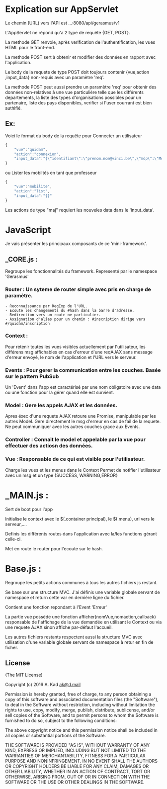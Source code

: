 # Explication sur AppServlet


Le chemin (URL) vers l'API est  ...:8080/api/gerasmus/v1

L'AppServlet ne répond qu'a 2 type de requête {GET, POST}.

La methode GET renvoie, après verification de l'authentification, les vues HTML pour le front-end.

La methode POST sert à obtenir et modifier des données en rapport avec l'application.

Le body de la requete de type POST doit toujours contenir {vue,action ,input_data} non-requis avec un paramètre 'req'.

La methode POST peut aussi prendre un paramètre 'req' pour obtenir des données non-relatives à une vue particulière telle que
les différents departements, la liste des types d'organisations possibles pour un partenaire, liste des pays disponibles,
verifier si l'user courrant est bien authifié.

## Ex:

Voici le format du body de la requête pour Connecter un utilisateur
```js
{
    "vue":"quidam",
    "action":"connexion",
    "input_data":"{\"identifiant\":\"prenom.nom@vinci.be\",\"mdp\":\"MdpAdmin123\"}"
}
```
ou Lister les mobiltés en tant que professeur
```js
{
    "vue":"mobilite",
    "action":"list",
    "input_data":"{}"
}
```

Les actions de type "maj" requiert les nouveles data dans le 'input_data'.



JavaScript
==========

Je vais présenter les principaux composants de ce 'mini-framework'.


_CORE.js :
---------
Regroupe les fonctionnalités du framework. Representé par le namespace 'Gerasmus'

### Router : Un syteme de router simple avec pris en charge de paramètre.
    - Reconnaissance par RegExp de l'URL.
    - Ecoute les changements du #hash dans la barre d'adresse.
    - Redirection vers un route ne particulier.
    - Assignation d'alias pour un chemin : #inscription dirige vers #/quidam/inscription


### Context :
Pour retenir toutes les vues visibles actuellement par l'utilisateur, les différens msg affichables en cas d'erreur d'une reqAJAX sans message d'erreur envoyé, le nom de l'application et l'URL vers le serveur.



### Events : Pour gerer la communication entre les couches. Basée sur le pattern PubSub

Un 'Event' dans l'app est caractérisé par une nom obligatoire avec une data ou une fonction pour la gérer quand elle est survient.



### Model	: Gere les appels AJAX et les données.
Apres éxec d'une requete AJAX retoure une Promise, manipulable par les autres Model. Gere directement le msg d'erreur en cas de fail de la requete.
Ne peut communiquer avec les autres couches grace aux Events.


### Controller : Connait le model et appelable par la vue pour effectuer des actiosn des données.


### Vue :	Responsable de ce qui est visible pour l'utilisateur.
Charge les vues et les menus dans le Context
Permet de notifier l'utilisateur avec un msg et un type {SUCCESS, WARNING,ERROR}



_MAIN.js :
========
Sert de boot pour l'app

Initialise le context avec le $(.container principal), le $(.menu), url vers le serveur,....

Definis les différents routes dans l'application avec la/les functions gérant celle-ci.

Met en route le router pour l'ecoute sur le hash.



Base.js :
=======
Regroupe les petits actions communes à tous les autres fichiers js restant.

Se base sur une structure MVC.
J'ai définis une variable globale servant de namespace et return cette var en dernière ligne du fichier.


Contient une fonction repondant à l'Event 'Erreur'


La partie vue possède une fonction afficher(nomVue,nomaction,callback) responsable de l'affichage de la vue demandée en utilisant le Context ou via une requete AJAX sinon affiche par-défaut l'accueil.



Les autres fichiers restants respectent aussi la structure MVC avec utilisation d'une variable globale servant de namespace à retur en fin de ficher.



License
-------
(The MIT License)

Copyright (c) 2016 A. Kad <ak@d.mail>

Permission is hereby granted, free of charge, to any person obtaining a copy of
this software and associated documentation files (the "Software"), to deal in
the Software without restriction, including without limitation the rights to
use, copy, modify, merge, publish, distribute, sublicense, and/or sell copies
of the Software, and to permit persons to whom the Software is furnished to do
so, subject to the following conditions:

The above copyright notice and this permission notice shall be included in all
copies or substantial portions of the Software.

THE SOFTWARE IS PROVIDED "AS IS", WITHOUT WARRANTY OF ANY KIND, EXPRESS OR
IMPLIED, INCLUDING BUT NOT LIMITED TO THE WARRANTIES OF MERCHANTABILITY,
FITNESS FOR A PARTICULAR PURPOSE AND NONINFRINGEMENT. IN NO EVENT SHALL THE
AUTHORS OR COPYRIGHT HOLDERS BE LIABLE FOR ANY CLAIM, DAMAGES OR OTHER
LIABILITY, WHETHER IN AN ACTION OF CONTRACT, TORT OR OTHERWISE, ARISING FROM,
OUT OF OR IN CONNECTION WITH THE SOFTWARE OR THE USE OR OTHER DEALINGS IN THE
SOFTWARE.
